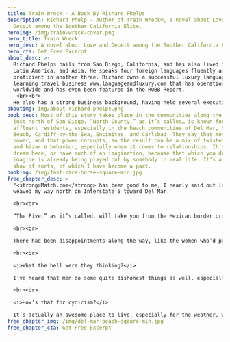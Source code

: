 ```yaml
---
title: Train Wreck - A Book By Richard Phelps
description: Richard Phelp - Author of Train Wreck®, a novel about Love and
  Deceit among the Souther California Elite.
heroimg: /img/train-wreck-cover.png
hero_title: Train Wreck
hero_desc: A novel about Love and Deceit among the Souther California Elite.
hero_cta: Get Free Excerpt
about_desc: >-
  Richard Phelps hails from San Diego, California, and has also lived in Europe,
  Latin America, and Asia. He speaks four foreign languages fluently and is
  proficient in another three. Richard owns a successful luxury language
  learning travel business www.languageandluxury.com that has operations
  worldwide and has even been featured in the ROBB Report.
   <br><br>
  He also has a strong business background, having held several executive management roles in both large companies and startups during a successful 20+ year career in telecommunications. Richard holds an M.B.A. from Thunderbird School of International Management.  His first book is a memoir of an amazing life lived on the California Coast in and around the San Diego area.
aboutimg: img/about-richard-phelps.png
book_desc: Most of this story takes place in the communities along the coast
  just north of San Diego. “North County,” as it’s called… is known for its
  affluent residents, especially in the beach communities of Del Mar, Solana
  Beach, Cardiff-by-the-Sea, Encinitas, and Carlsbad. They say that money is
  power, and that power corrupts, so the result can be a mix of twisted ideals
  and bizarre behavior, especially when it comes to relationships. It’s hard to
  dream here, or have much of an imagination, because that which you dream or
  imagine is already being played out by somebody in real life. It’s a reality
  show of sorts, of which I have become a part.
bookimg: /img/fast-race-horse-square-min.jpg
free_chapter_desc: >
  "<strong>Match.com</strong> has been good to me, I nearly said out loud, as I
  weaved my way north on Interstate 5 toward Del Mar.  

  <br><br>

  “The Five,” as it’s called, will take you from the Mexican border crossing at Tijuana, Baja California and San Ysidro, CA all the way north to the Canadian border crossing at Blaine, Washington and Surrey, British Columbia.  Fortunately, my travels were only taking me as far as Del Mar to meet my next Match.com victim.  I realize that “victim” is a crass way to refer to my future soulmate, but I’ve found that a sense of humor goes a long way in the online dating world.

  <br><br>

  There had been disappointments along the way, like the women who’d posted pictures of someone else to reel me in, or those not-so-few who posted pictures of themselves but twenty years younger.

  <br><br>

  <i>What the hell were they thinking?</i>

  I’ve heard that men do some quite dishonest things as well, especially when it comes to pictures, age and well, wealth.  This was Southern California after all, where as a man, you flaunted your wealth even if it didn’t exist.  And if you were actually wealthy, it pretty much gave you license to behave however you wanted and to ignore the collateral damage along the way.  

  <br><br>

  <i>How’s that for cynicism?</i>

  It’s actually an awesome place to live, especially for the weather, which on this mid-February day had been a typical sunny “winter” day, with even more brilliant blue skies than in summer.  
free_chapter_img: /img/del-mar-beach-sqaure-min.jpg
free_chapter_cta: Get Free Excerpt
---
```

